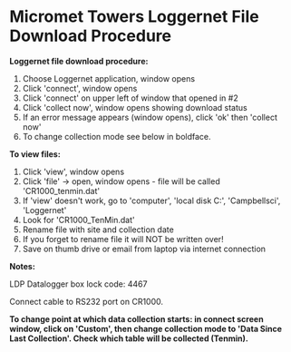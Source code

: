 # **Micromet Towers Loggernet File Download Procedure**

**Loggernet file download procedure:**

1. Choose Loggernet application, window opens
2. Click 'connect', window opens
3. Click 'connect' on upper left of window that opened in #2
4. Click 'collect now', window opens showing download status
5. If an error message appears (window opens), click 'ok' then 'collect now'
6. To change collection mode see below in boldface.


**To view files:**

1. Click 'view', window opens
2. Click 'file' &rarr; open, window opens - file will be called 'CR1000_tenmin.dat'
3. If 'view' doesn't work, go to 'computer', 'local disk C:', 'Campbellsci', 'Loggernet'
4. Look for 'CR1000_TenMin.dat'
5. Rename file with site and collection date
6. If you forget to rename file it will NOT be written over!
7. Save on thumb drive or email from laptop via internet connection

**Notes:**

LDP Datalogger box lock code: 4467

Connect cable to RS232 port on CR1000.

**To change point at which data collection starts: in connect screen window, click on 'Custom', then change collection mode to 'Data Since Last Collection'. Check which table will be collected (Tenmin).**